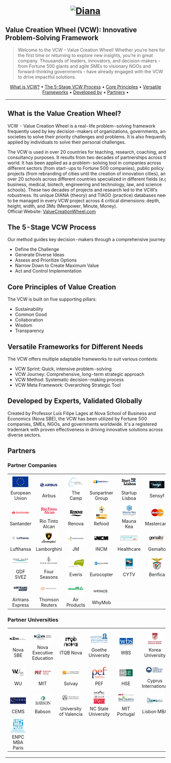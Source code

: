 <h1 align="center">
  <br>
  <a href="https://www.valuecreationwheel.com/"><img src="https://github.com/VCW-Value-Creation-Wheel/.github/blob/main/diana.gif" alt="Diana" width="250"></a>
</h1>

## Value Creation Wheel (VCW): Innovative Problem-Solving Framework

> Welcome to the VCW - Value Creation Wheel! Whether you’re here for the first time or returning to explore new insights, you’re in great company. Thousands of leaders, innovators, and decision-makers - from Fortune 500 giants and agile SMEs to visionary NGOs and forward-thinking governments -  have already engaged with the VCW to drive impactful solutions.
      
<p align="center">
  <a href="#what-is-vcw">What is VCW?</a> •
  <a href="#vcw-process">The 5-Stage VCW Process</a> •
  <a href="#core-principles">Core Principles</a> •
  <a href="#frameworks">Versatile Frameworks</a> •
  <a href="#developed-by">Developed by</a> •
  <a href="#partners">Partners</a> •
</p>

<table>
<tr>
<td>


## <a name="what-is-vcw">What is the Value Creation Wheel?</a>

VCW - Value Creation Wheel is a real-life problem-solving framework frequently used by key decision-makers of organizations, governments, and societies to solve their priority challenges and problems. It is also frequently applied by individuals to solve their personal challenges.

The VCW is used in over 20 countries for teaching, research, coaching, and consultancy purposes. It results from two decades of partnerships across the world. It has been applied as a problem-solving tool in companies across different sectors (from start-ups to Fortune 500 companies), public policy projects (from rebranding of cities until the creation of innovation cities), and over 20 schools across different countries specialized in different fields (e.g., business, medical, biotech, engineering and technology, law, and science schools). These two decades of projects and research led to the VCW’s robustness. Its unique DIANA (theory) and TIAGO (practice) databases need to be managed in every VCW project across 4 critical dimensions: depth, height, width, and 3Ms (Menpower, Minute, Money).<br>
Official Website: [ValueCreationWheel.com](https://www.valuecreationwheel.com/)

## <a name="vcw-process">The 5-Stage VCW Process</a>

Our method guides key decision-makers through a comprehensive journey:

+ Define the Challenge
+ Generate Diverse Ideas
+ Assess and Prioritize Options
+ Narrow Down to Create Maximum Value
+ Act and Control Implementation

## <a name="core-principles">Core Principles of Value Creation</a>

The VCW is built on five supporting pillars:

+ Sustainability
+ Common Good
+ Collaboration
+ Wisdom
+ Transparency

## <a name="frameworks">Versatile Frameworks for Different Needs</a>

The VCW offers multiple adaptable frameworks to suit various contexts:

+ VCW Sprint: Quick, intensive problem-solving
+ VCW Journey: Comprehensive, long-term strategic approach
+ VCW Method: Systematic decision-making process
+ VCW Meta Framework: Overarching Strategic Tool

## <a name="developed-by">Developed by Experts, Validated Globally</a>
Created by Professor Luís Filipe Lages at Nova School of Business and Economics (Nova SBE), the VCW has been utilized by Fortune 500 companies, SMEs, NGOs, and governments worldwide. It's a registered trademark with proven effectiveness in driving innovative solutions across diverse sectors.

## <a name="partners">Partners

### Partner Companies
<table align="center">
  <tr>
    <td align="center" width="130">
      <a href="#EU">
        <img src="https://github.com/VCW-Value-Creation-Wheel/.github/blob/main/european%20union.png" width="55" height="46" />
      </a>
      <br>European Union
    </td>
    <td align="center" width="130">
      <a href="#airbus">
        <img src="https://github.com/VCW-Value-Creation-Wheel/.github/blob/main/airbus.png" width="55" height="46" />
      </a>
      <br>Airbus
    </td>
    <td align="center" width="130">
      <a href="#the-camp">
        <img src="https://github.com/VCW-Value-Creation-Wheel/.github/blob/main/the%20camp.png" width="55" height="46" />
      </a>
      <br>The Camp
    </td>
    <td align="center" width="130">
      <a href="#sunpartner-group">
        <img src="https://github.com/VCW-Value-Creation-Wheel/.github/blob/main/sunpartner%20group.png" width="55" height="46" />
      </a>
      <br>Sunpartner Group
    </td>
    <td align="center" width="130">
      <a href="#startup-lisboa">
        <img src="https://github.com/VCW-Value-Creation-Wheel/.github/blob/main/startup%20lisboa.png" width="55" height="46" />
      </a>
      <br>Startup Lisboa
    </td>
    <td align="center" width="130">
      <a href="#sensyf">
        <img src="https://github.com/VCW-Value-Creation-Wheel/.github/blob/main/sensyf.png" width="55" height="46" />
      </a>
      <br>Sensyf
    </td>
  </tr>
  <tr>
    <td align="center" width="130">
      <a href="#santander">
        <img src="https://github.com/VCW-Value-Creation-Wheel/.github/blob/main/santander.png" width="55" height="46" />
      </a>
      <br>Santander
    </td>
    <td align="center" width="130">
      <a href="#rio-tinto-alcan">
        <img src="https://github.com/VCW-Value-Creation-Wheel/.github/blob/main/rio%20tinto%20alcan.png" width="55" height="46" />
      </a>
      <br>Rio Tinto Alcan
    </td>
    <td align="center" width="130">
      <a href="#renova">
        <img src="https://github.com/VCW-Value-Creation-Wheel/.github/blob/main/renova.png" width="55" height="46" />
      </a>
      <br>Renova
    </td>
    <td align="center" width="130">
      <a href="#refood">
        <img src="https://github.com/VCW-Value-Creation-Wheel/.github/blob/main/refood.png" width="55" height="46" />
      </a>
      <br>Refood
    </td>
    <td align="center" width="130">
      <a href="#mauna-kea">
        <img src="https://github.com/VCW-Value-Creation-Wheel/.github/blob/main/mauna%20kea.png" width="55" height="46" />
      </a>
      <br>Mauna Kea
    </td>
    <td align="center" width="130">
      <a href="#mastercard">
        <img src="https://github.com/VCW-Value-Creation-Wheel/.github/blob/main/mastercard.png" width="55" height="46" />
      </a>
      <br>Mastercard
    </td>
  </tr>
  <tr>
    <td align="center" width="130">
      <a href="#lufthansa">
        <img src="https://github.com/VCW-Value-Creation-Wheel/.github/blob/main/Lufthansa.png" width="55" height="46" />
      </a>
      <br>Lufthansa
    </td>
    <td align="center" width="130">
      <a href="#lamborghini">
        <img src="https://github.com/VCW-Value-Creation-Wheel/.github/blob/main/lamborghini.png" width="55" height="46" />
      </a>
      <br>Lamborghini
    </td>
    <td align="center" width="130">
      <a href="#jm">
        <img src="https://github.com/VCW-Value-Creation-Wheel/.github/blob/main/jm.png" width="55" height="46" />
      </a>
      <br>JM
    </td>
    <td align="center" width="130">
      <a href="#incm">
        <img src="https://github.com/VCW-Value-Creation-Wheel/.github/blob/main/incm.png" width="55" height="46" />
      </a>
      <br>INCM
    </td>
    <td align="center" width="130">
      <a href="#healthcare">
        <img src="https://github.com/VCW-Value-Creation-Wheel/.github/blob/main/healthcare.png" width="55" height="46" />
      </a>
      <br>Healthcare
    </td>
    <td align="center" width="130">
      <a href="#gemalto">
        <img src="https://github.com/VCW-Value-Creation-Wheel/.github/blob/main/gemalto.png" width="55" height="46" />
      </a>
      <br>Gemalto
    </td>
  </tr>
  <tr>
    <td align="center" width="130">
      <a href="#gdf-svez">
        <img src="https://github.com/VCW-Value-Creation-Wheel/.github/blob/main/gdf%20svez.png" width="55" height="46" />
      </a>
      <br>GDF SVEZ
    </td>
    <td align="center" width="130">
      <a href="#four-seasons">
        <img src="https://github.com/VCW-Value-Creation-Wheel/.github/blob/main/four%20seasons.png" width="55" height="46" />
      </a>
      <br>Four Seasons
    </td>
    <td align="center" width="130">
      <a href="#everis">
        <img src="https://github.com/VCW-Value-Creation-Wheel/.github/blob/main/everis.png" width="55" height="46" />
      </a>
      <br>Everis
    </td>
    <td align="center" width="130">
      <a href="#eurocopter">
        <img src="https://github.com/VCW-Value-Creation-Wheel/.github/blob/main/eurocopter.png" width="55" height="46" />
      </a>
      <br>Eurocopter
    </td>
    <td align="center" width="130">
      <a href="#cytv">
        <img src="https://github.com/VCW-Value-Creation-Wheel/.github/blob/main/cytv.png" width="55" height="46" />
      </a>
      <br>CYTV
    </td>
    <td align="center" width="130">
      <a href="#benfica">
        <img src="https://github.com/VCW-Value-Creation-Wheel/.github/blob/main/benfica.png" width="55" height="46" />
      </a>
      <br>Benfica
    </td>
  </tr>
  <tr>
    <td align="center" width="130">
      <a href="#airtrans-express">
        <img src="https://github.com/VCW-Value-Creation-Wheel/.github/blob/main/airtrans%20express.png" width="55" height="46" />
      </a>
      <br>Airtrans Express
    </td>
    <td align="center" width="130">
      <a href="#thomson-reuters">
        <img src="https://github.com/VCW-Value-Creation-Wheel/.github/blob/main/thomson%20reuters.png" width="55" height="46" />
      </a>
      <br>Thomson Reuters
    </td>
    <td align="center" width="130">
      <a href="#air-products">
        <img src="https://github.com/VCW-Value-Creation-Wheel/.github/blob/main/air%20products.png" width="55" height="46" />
      </a>
      <br>Air Products
    </td>
    <td align="center" width="130">
      <a href="#whymob">
        <img src="https://github.com/VCW-Value-Creation-Wheel/.github/blob/main/whymob.png" width="55" height="46" />
      </a>
      <br>WhyMob
    </td>
  </tr>
</table>

### Partner Universities

<table align="center">
  <tr>
    <td align="center" width="130">
      <a href="#nova-sbe">
        <img src="https://github.com/VCW-Value-Creation-Wheel/.github/blob/main/nova%20sbe.png" width="55" height="46" />
      </a>
      <br>Nova SBE
    </td>
    <td align="center" width="130">
      <a href="#nova-executive-education">
        <img src="https://github.com/VCW-Value-Creation-Wheel/.github/blob/main/nova%20executive%20education.png" width="55" height="46" />
      </a>
      <br>Nova Executive Education
    </td>
    <td align="center" width="130">
      <a href="#itqb-nova">
        <img src="https://github.com/VCW-Value-Creation-Wheel/.github/blob/main/itqb%20nova.png" width="55" height="46" />
      </a>
      <br>ITQB Nova
    </td>
    <td align="center" width="130">
      <a href="#goethe-university">
        <img src="https://github.com/VCW-Value-Creation-Wheel/.github/blob/main/goethe%20university%20frankfurt%20am%20main.png" width="55" height="46" />
      </a>
      <br>Goethe University
    </td>
    <td align="center" width="130">
      <a href="#wbs">
        <img src="https://github.com/VCW-Value-Creation-Wheel/.github/blob/main/wbs.png" width="55" height="46" />
      </a>
      <br>WBS
    </td>
    <td align="center" width="130">
      <a href="#korea-university">
        <img src="https://github.com/VCW-Value-Creation-Wheel/.github/blob/main/korea%20university.png" width="55" height="46" />
      </a>
      <br>Korea University
    </td>
  </tr>
  <tr>
    <td align="center" width="130">
      <a href="#wu">
        <img src="https://github.com/VCW-Value-Creation-Wheel/.github/blob/main/wu.png" width="55" height="46" />
      </a>
      <br>WU
    </td>
    <td align="center" width="130">
      <a href="#mit">
        <img src="https://github.com/VCW-Value-Creation-Wheel/.github/blob/main/mit.png" width="55" height="46" />
      </a>
      <br>MIT
    </td>
    <td align="center" width="130">
      <a href="#solvay">
        <img src="https://github.com/VCW-Value-Creation-Wheel/.github/blob/main/solvay.png" width="55" height="46" />
      </a>
      <br>Solvay
    </td>
    <td align="center" width="130">
      <a href="#pef">
        <img src="https://github.com/VCW-Value-Creation-Wheel/.github/blob/main/pef.png" width="55" height="46" />
      </a>
      <br>PEF
    </td>
    <td align="center" width="130">
      <a href="#hse">
        <img src="https://github.com/VCW-Value-Creation-Wheel/.github/blob/main/hse.png" width="55" height="46" />
      </a>
      <br>HSE
    </td>
    <td align="center" width="130">
      <a href="#cyprus-international">
        <img src="https://github.com/VCW-Value-Creation-Wheel/.github/blob/main/cyprus%20international%20institute%20of%20management.png" width="55" height="46" />
      </a>
      <br>Cyprus International
    </td>
  </tr>
  <tr>
    <td align="center" width="130">
      <a href="#cems">
        <img src="https://github.com/VCW-Value-Creation-Wheel/.github/blob/main/cems.png" width="55" height="46" />
      </a>
      <br>CEMS
    </td>
    <td align="center" width="130">
      <a href="#babson">
        <img src="https://github.com/VCW-Value-Creation-Wheel/.github/blob/main/babson.png" width="55" height="46" />
      </a>
      <br>Babson
    </td>
    <td align="center" width="130">
      <a href="#university-of-valencia">
        <img src="https://github.com/VCW-Value-Creation-Wheel/.github/blob/main/university%20of%20valencia.png" width="55" height="46" />
      </a>
      <br>University of Valencia
    </td>
    <td align="center" width="130">
      <a href="#nc-state-university">
        <img src="https://github.com/VCW-Value-Creation-Wheel/.github/blob/main/nc%20state%20university%20mgim.png" width="55" height="46" />
      </a>
      <br>NC State University
    </td>
    <td align="center" width="130">
      <a href="#mit-portugal">
        <img src="https://github.com/VCW-Value-Creation-Wheel/.github/blob/main/mit%20portugal.png" width="55" height="46" />
      </a>
      <br>MIT Portugal
    </td>
    <td align="center" width="130">
      <a href="#lisbon-mba">
        <img src="https://github.com/VCW-Value-Creation-Wheel/.github/blob/main/lisbonmba.png" width="55" height="46" />
      </a>
      <br>Lisbon MBA
    </td>
  </tr>
  <tr>
    <td align="center" width="130">
      <a href="#enpc-mba">
        <img src="https://github.com/VCW-Value-Creation-Wheel/.github/blob/main/enpc%20mba%20paris.png" width="55" height="46" />
      </a>
      <br>ENPC MBA Paris
    </td>
  </tr>
</table>
